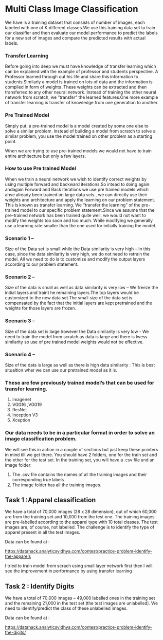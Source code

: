 # Multi Class Image Classification

We have is a training dataset that consists of number of images, each labeled with one of K different classes.We use this training data set to train our classifier and then evaluate our model performance to predict the labels for a new set of images and compare the predicted results with actual labels.

### Transfer Learning
Before going into deep we must have knowledge of transfer learning which can be explained with the example of professor and students perspective. A Professor learned through out his life and share this information to students.SImilarly a model is trained on lots of data and the information is complied in form of weights .These weights can be extracted and then transferred to any other neural network. Instead of training the other neural network from scratch, we “transfer” the learned features.One more example of transfer learning is transfer of knowledge from one generation to another.

### Pre Trained Model
Simply put, a pre-trained model is a model created by some one else to solve a similar problem. Instead of building a model from scratch to solve a similar problem, you use the model trained on other problem as a starting point.

When we are trying to use pre-trained models we would not have to train entire architecture but only a few layers.

### How to use Pre trained Model
When we train a neural network we wish to identify correct weights by using multiple forward and backward iterations.So intead to doing again andagain Forward and Back iterations we use pre trained models which ahve already been trained on large data sets , we can directly use their weights and architecture and apply the learning on our problem statement. This is known as transfer learning. We “transfer the learning” of the pre-trained model to our specific problem statement.Since we assume that the pre-trained network has been trained quite well, we would not want to modify the weights too soon and too much. While modifying we generally use a learning rate smaller than the one used for initially training the model.
### Scenario 1 – 
Size of the Data set is small while the Data similarity is very high – In this case, since the data similarity is very high, we do not need to retrain the model. All we need to do is to customize and modify the output layers according to our problem statement. 
### Scenario 2 –
Size of the data is small as well as data similarity is very low – We freeze the initial layers and traint he remaining layers.The top layers would be customized to the new data set.The small size of the data set is compensated by the fact that the initial layers are kept pretrained and the weights for those layers are frozen.
### Scenario 3 – 
Size of the data set is large however the Data similarity is very low - We need to train the model from scratch as data is large and there is lwess similarity so use of pre trained model weights would not be effective.
### Scenario 4 – 
Size of the data is large as well as there is high data similarity : This is best situaltion wher we can use our pretrained model as it is.

### These are few previously trained model’s that can be used for transfer learning.

1. Imagenet
2. VGG16 ,VGG19
3. ResNet
4. Inception V3
5. Xception

### Our data needs to be in a particular format in order to solve an image classification problem. 
We will see this in action in a couple of sections but just keep these pointers in mind till we get there.
You should have 2 folders, one for the train set and the other for the test set. In the training set, you will have a .csv file and an image folder:

1. The .csv file contains the names of all the training images and their corresponding true labels
2. The image folder has all the training images.

## Task 1 :Apparel classification 
We have a total of 70,000 images (28 x 28 dimension), out of which 60,000 are from the training set and 10,000 from the test one. The training images are pre-labelled according to the apparel type with 10 total classes. The test images are, of course, not labelled. The challenge is to identify the type of apparel present in all the test images.

Data can be found at :

https://datahack.analyticsvidhya.com/contest/practice-problem-identify-the-apparels

I tried to train model from scrach using small layer network first then I will see the improvement in performance by using transfer learning

## Task 2 : Identify Digits

We have a total of 70,000 images – 49,000 labelled ones in the training set and the remaining 21,000 in the test set (the test images are unlabelled). We need to identify/predict the class of these unlabelled images.

Data can be found at :

https://datahack.analyticsvidhya.com/contest/practice-problem-identify-the-digits/



